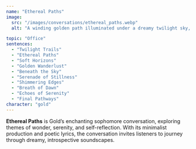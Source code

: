 ```yaml
---
name: "Ethereal Paths"
image:
  src: "/images/conversations/ethereal_paths.webp"
  alt: "A winding golden path illuminated under a dreamy twilight sky, surrounded by minimalist landscapes with soft hues of blue and gold, evoking wonder and introspection."

topic: "Office"
sentences:
  - "Twilight Trails"
  - "Ethereal Paths"
  - "Soft Horizons"
  - "Golden Wanderlust"
  - "Beneath the Sky"
  - "Serenade of Stillness"
  - "Shimmering Edges"
  - "Breath of Dawn"
  - "Echoes of Serenity"
  - "Final Pathways"
character: "gold"
---
```


**Ethereal Paths** is Gold’s enchanting sophomore conversation, exploring themes of wonder, serenity, and self-reflection. With its minimalist production and poetic lyrics, the conversation invites listeners to journey through dreamy, introspective soundscapes.
